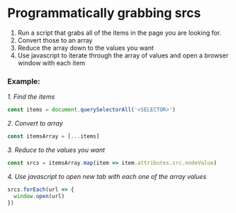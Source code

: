 # Programmatically grabbing srcs

1. Run a script that grabs all of the items in the page you are looking for.
2. Convert those to an array
3. Reduce the array down to the values you want
4. Use javascript to iterate through the array of values and open a browser window with each item

### Example:
*1. Find the items*
```javascript
const items = document.querySelectorAll('<SELECTOR>')
```

*2. Convert to array*
```javascript
const itemsArray = [...items]
```

*3. Reduce to the values you want*
```javascript
const srcs = itemsArray.map(item => item.attributes.src.nodeValue)
```

*4. Use javascript to open new tab with each one of the array values*
```javascript
srcs.forEach(url => {
  window.open(url)
})
```
